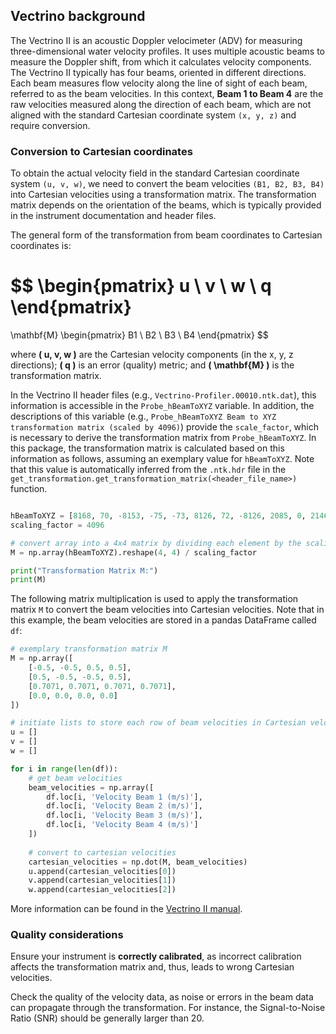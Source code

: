 ## Vectrino background

The Vectrino II is an acoustic Doppler velocimeter (ADV) for measuring three-dimensional water velocity profiles. It uses multiple acoustic beams to measure the Doppler shift, from which it calculates velocity components. The Vectrino II typically has four beams, oriented in different directions. Each beam measures flow velocity along the line of sight of each beam, referred to as the beam velocities. In this context, **Beam 1 to Beam 4** are the raw velocities measured along the direction of each beam, which are not aligned with the standard Cartesian coordinate system `(x, y, z)` and require conversion.

### Conversion to Cartesian coordinates

To obtain the actual velocity field in the standard Cartesian coordinate system `(u, v, w)`, we need to convert the beam velocities `(B1, B2, B3, B4)` into Cartesian velocities using a transformation matrix. The transformation matrix depends on the orientation of the beams, which is typically provided in the instrument documentation and header files.

The general form of the transformation from beam coordinates to Cartesian coordinates is:

$$
\begin{pmatrix}
u \\
v \\
w \\
q
\end{pmatrix}
=
\mathbf{M}
\begin{pmatrix}
B1 \\
B2 \\
B3 \\
B4
\end{pmatrix}
$$

where **\( u, v, w \)** are the Cartesian velocity components (in the x, y, z directions); **\( q \)** is an error (quality) metric; and **\( \mathbf{M} \)** is the transformation matrix.

In the Vectrino II header files (e.g., `Vectrino-Profiler.00010.ntk.dat`), this information is accessible in the `Probe_hBeamToXYZ` variable. In addition, the descriptions of this variable (e.g., `Probe_hBeamToXYZ Beam to XYZ transformation matrix (scaled by 4096)`) provide the `scale_factor`, which is necessary to derive the transformation matrix from `Probe_hBeamToXYZ`. In this package, the transformation matrix is calculated based on this information as follows, assuming an exemplary value for `hBeamToXYZ`. Note that this value is automatically inferred from the `.ntk.hdr` file in the `get_transformation.get_transformation_matrix(<header_file_name>)` function.

```python

hBeamToXYZ = [8168, 70, -8153, -75, -73, 8126, 72, -8126, 2085, 0, 2146, 0, 9, 2116, -9, 2116]
scaling_factor = 4096

# convert array into a 4x4 matrix by dividing each element by the scaling factor
M = np.array(hBeamToXYZ).reshape(4, 4) / scaling_factor

print("Transformation Matrix M:")
print(M)
```

The following matrix multiplication is used to apply the transformation matrix `M` to convert the beam velocities into Cartesian velocities. Note that in this example, the beam velocities are stored in a pandas DataFrame called `df`:


```python
# exemplary transformation matrix M
M = np.array([
    [-0.5, -0.5, 0.5, 0.5],
    [0.5, -0.5, -0.5, 0.5],
    [0.7071, 0.7071, 0.7071, 0.7071],
    [0.0, 0.0, 0.0, 0.0]
])

# initiate lists to store each row of beam velocities in Cartesian velocities
u = []
v = []
w = []

for i in range(len(df)):
    # get beam velocities
    beam_velocities = np.array([
        df.loc[i, 'Velocity Beam 1 (m/s)'],
        df.loc[i, 'Velocity Beam 2 (m/s)'],
        df.loc[i, 'Velocity Beam 3 (m/s)'],
        df.loc[i, 'Velocity Beam 4 (m/s)']
    ])
    
    # convert to cartesian velocities
    cartesian_velocities = np.dot(M, beam_velocities)
    u.append(cartesian_velocities[0])
    v.append(cartesian_velocities[1])
    w.append(cartesian_velocities[2])

```

More information can be found in the [Vectrino II manual](https://www.nortekgroup.com/assets/software/N3015-030-Comprehensive-Manual-Velocimeters_1118.pdf).

### Quality considerations

Ensure your instrument is **correctly calibrated**, as incorrect calibration affects the transformation matrix and, thus, leads to wrong Cartesian velocities.

Check the quality of the velocity data, as noise or errors in the beam data can propagate through the transformation. For instance, the Signal-to-Noise Ratio (SNR) should be generally larger than 20.







